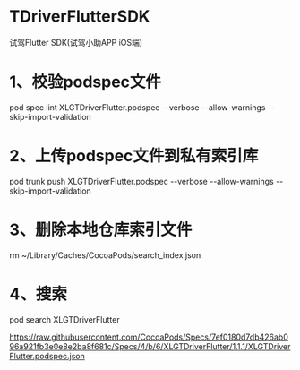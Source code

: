 # TDriverFlutterSDK

试驾Flutter SDK(试驾小助APP iOS端)

# 1、校验podspec文件
pod spec lint XLGTDriverFlutter.podspec --verbose --allow-warnings --skip-import-validation

# 2、上传podspec文件到私有索引库
pod trunk push XLGTDriverFlutter.podspec --verbose --allow-warnings --skip-import-validation

# 3、删除本地仓库索引文件
rm ~/Library/Caches/CocoaPods/search_index.json

# 4、搜索
pod search XLGTDriverFlutter

https://raw.githubusercontent.com/CocoaPods/Specs/7ef0180d7db426ab096a921fb3e0e8e2ba8f681c/Specs/4/b/6/XLGTDriverFlutter/1.1.1/XLGTDriverFlutter.podspec.json
